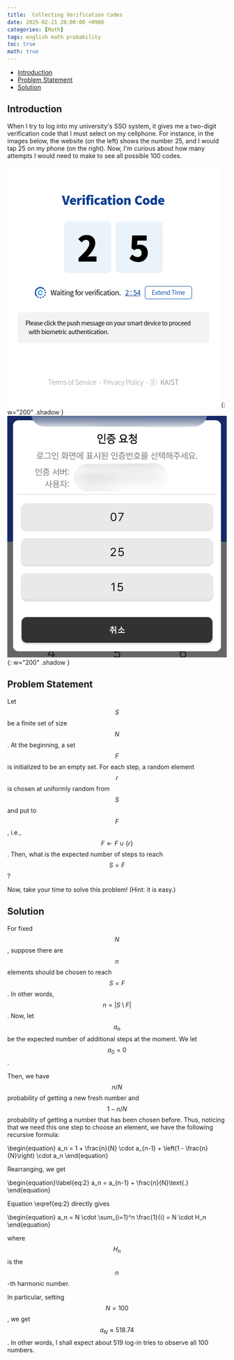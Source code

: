 ```yaml
---
title:  Collecting Verification Codes
date: 2025-02-21 20:00:00 +0900
categories: [Math]
tags: english math probability
toc: true
math: true
---
```


<!--toc:start-->
- [Introduction](#introduction)
- [Problem Statement](#problem-statement)
- [Solution](#solution)
<!--toc:end-->

## Introduction

When I try to log into my university's SSO system, it gives me a two-digit
verification code that I must select on my cellphone. For instance, in the images
below, the website (on the left) shows the number 25, and I would tap 25 on my
phone (on the right). Now, I'm curious about how many attempts I would need to
make to see all possible 100 codes.

![smart-login-web](/assets/img/2025-02-21-collecting-verification-codes/smart_login_web.png){:
w="200" .shadow }
![smart-login-phone](/assets/img/2025-02-21-collecting-verification-codes/smart_login_phone.jpg){:
w="200" .shadow }

## Problem Statement

Let $$S$$ be a finite set of size $$N$$. At the beginning, a set $$F$$ is
initialized to be an empty set. For each step, a random element $$r$$ is chosen
at uniformly random from $$S$$ and put to $$F$$, i.e., $$F \leftarrow F \cup \{
  r \}$$. Then, what is the expected number of steps to reach $$S = F$$?

Now, take your time to solve this problem! (Hint: it is easy.)

## Solution

For fixed $$N$$, suppose there are $$n$$ elements should be chosen to reach $$S
= F$$. In other words, $$n = |S \setminus F|$$. Now, let $$a_n$$ be the
expected number of additional steps at the moment. We let $$a_0 = 0$$.

Then, we have $$n/N$$ probability of getting a new fresh number and
$$1-n/N$$ probability of getting a number that has been chosen before. Thus,
noticing that we need this one step to choose an element,
we
have the following recursive formula:

\begin{equation}
  a_n = 1 + \frac{n}{N} \cdot a_{n-1} + \left(1 - \frac{n}{N}\right) \cdot a_n
\end{equation}

Rearranging, we get

\begin{equation}\label{eq:2}
  a_n = a_{n-1} + \frac{n}{N}\text{.}
\end{equation}

Equation \eqref{eq:2} directly gives

\begin{equation}
  a_n = N \cdot \sum_{i=1}^n \frac{1}{i} = N \cdot H_n
\end{equation}

where $$H_n$$ is the $$n$$-th harmonic number.

In particular, setting $$N = 100$$, we get $$a_N \approx 518.74$$. In other
words, I shall expect about 519 log-in tries to observe all 100 numbers.
